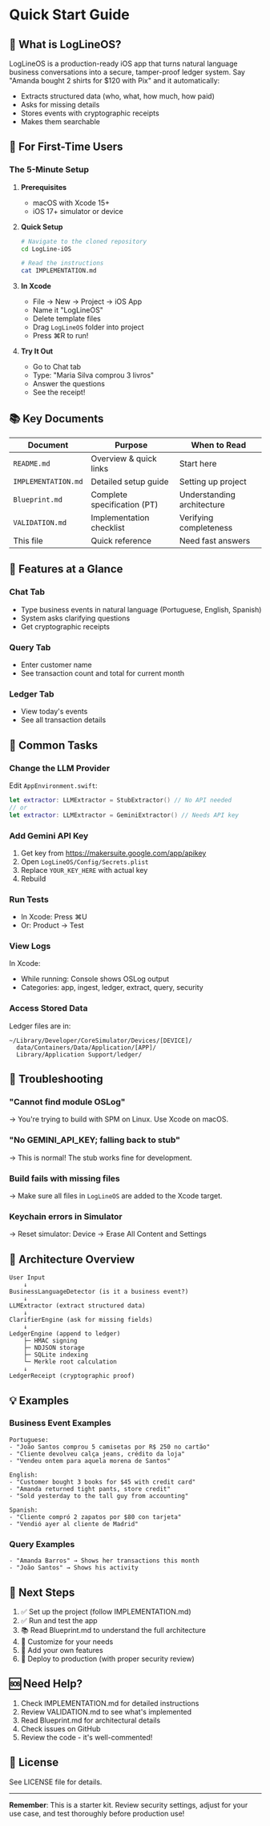 # Quick Start Guide

## 🎯 What is LogLineOS?

LogLineOS is a production-ready iOS app that turns natural language business conversations into a secure, tamper-proof ledger system. Say "Amanda bought 2 shirts for $120 with Pix" and it automatically:
- Extracts structured data (who, what, how much, how paid)
- Asks for missing details
- Stores events with cryptographic receipts
- Makes them searchable

## 📱 For First-Time Users

### The 5-Minute Setup

1. **Prerequisites**
   - macOS with Xcode 15+
   - iOS 17+ simulator or device

2. **Quick Setup**
   ```bash
   # Navigate to the cloned repository
   cd LogLine-iOS
   
   # Read the instructions
   cat IMPLEMENTATION.md
   ```

3. **In Xcode**
   - File → New → Project → iOS App
   - Name it "LogLineOS"
   - Delete template files
   - Drag `LogLineOS` folder into project
   - Press ⌘R to run!

4. **Try It Out**
   - Go to Chat tab
   - Type: "Maria Silva comprou 3 livros"
   - Answer the questions
   - See the receipt!

## 📚 Key Documents

| Document | Purpose | When to Read |
|----------|---------|--------------|
| `README.md` | Overview & quick links | Start here |
| `IMPLEMENTATION.md` | Detailed setup guide | Setting up project |
| `Blueprint.md` | Complete specification (PT) | Understanding architecture |
| `VALIDATION.md` | Implementation checklist | Verifying completeness |
| This file | Quick reference | Need fast answers |

## 🎨 Features at a Glance

### Chat Tab
- Type business events in natural language (Portuguese, English, Spanish)
- System asks clarifying questions
- Get cryptographic receipts

### Query Tab
- Enter customer name
- See transaction count and total for current month

### Ledger Tab
- View today's events
- See all transaction details

## 🔧 Common Tasks

### Change the LLM Provider
Edit `AppEnvironment.swift`:
```swift
let extractor: LLMExtractor = StubExtractor() // No API needed
// or
let extractor: LLMExtractor = GeminiExtractor() // Needs API key
```

### Add Gemini API Key
1. Get key from https://makersuite.google.com/app/apikey
2. Open `LogLineOS/Config/Secrets.plist`
3. Replace `YOUR_KEY_HERE` with actual key
4. Rebuild

### Run Tests
- In Xcode: Press ⌘U
- Or: Product → Test

### View Logs
In Xcode:
- While running: Console shows OSLog output
- Categories: app, ingest, ledger, extract, query, security

### Access Stored Data
Ledger files are in:
```
~/Library/Developer/CoreSimulator/Devices/[DEVICE]/
  data/Containers/Data/Application/[APP]/
  Library/Application Support/ledger/
```

## 🐛 Troubleshooting

### "Cannot find module OSLog"
→ You're trying to build with SPM on Linux. Use Xcode on macOS.

### "No GEMINI_API_KEY; falling back to stub"
→ This is normal! The stub works fine for development.

### Build fails with missing files
→ Make sure all files in `LogLineOS` are added to the Xcode target.

### Keychain errors in Simulator
→ Reset simulator: Device → Erase All Content and Settings

## 📖 Architecture Overview

```
User Input
    ↓
BusinessLanguageDetector (is it a business event?)
    ↓
LLMExtractor (extract structured data)
    ↓
ClarifierEngine (ask for missing fields)
    ↓
LedgerEngine (append to ledger)
    ├─ HMAC signing
    ├─ NDJSON storage
    ├─ SQLite indexing
    └─ Merkle root calculation
    ↓
LedgerReceipt (cryptographic proof)
```

## 💡 Examples

### Business Event Examples
```
Portuguese:
- "João Santos comprou 5 camisetas por R$ 250 no cartão"
- "Cliente devolveu calça jeans, crédito da loja"
- "Vendeu ontem para aquela morena de Santos"

English:
- "Customer bought 3 books for $45 with credit card"
- "Amanda returned tight pants, store credit"
- "Sold yesterday to the tall guy from accounting"

Spanish:
- "Cliente compró 2 zapatos por $80 con tarjeta"
- "Vendió ayer al cliente de Madrid"
```

### Query Examples
```
- "Amanda Barros" → Shows her transactions this month
- "João Santos" → Shows his activity
```

## 🚀 Next Steps

1. ✅ Set up the project (follow IMPLEMENTATION.md)
2. ✅ Run and test the app
3. 📚 Read Blueprint.md to understand the full architecture
4. 🔧 Customize for your needs
5. 🎨 Add your own features
6. 🌟 Deploy to production (with proper security review)

## 🆘 Need Help?

1. Check IMPLEMENTATION.md for detailed instructions
2. Review VALIDATION.md to see what's implemented
3. Read Blueprint.md for architectural details
4. Check issues on GitHub
5. Review the code - it's well-commented!

## 📝 License

See LICENSE file for details.

---

**Remember**: This is a starter kit. Review security settings, adjust for your use case, and test thoroughly before production use!
